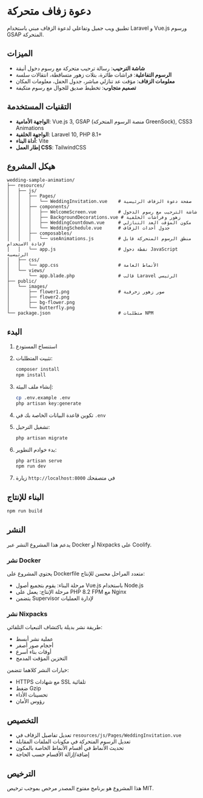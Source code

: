 # دعوة زفاف متحركة

تطبيق ويب جميل وتفاعلي لدعوة الزفاف مبني باستخدام Laravel و Vue.js ورسوم GSAP المتحركة.

## الميزات

- **شاشة الترحيب**: رسالة ترحيب متحركة مع رسوم دخول أنيقة
- **الرسوم التفاعلية**: فراشات طائرة، بتلات زهور متساقطة، انتقالات سلسة
- **معلومات الزفاف**: مؤقت عد تنازلي مباشر، جدول الحفل، معلومات المكان
- **تصميم متجاوب**: تخطيط صديق للجوال مع رسوم متكيفة

## التقنيات المستخدمة

- **الواجهة الأمامية**: Vue.js 3, GSAP (منصة الرسوم المتحركة GreenSock), CSS3 Animations
- **الواجهة الخلفية**: Laravel 10, PHP 8.1+
- **أداة البناء**: Vite
- **إطار العمل CSS**: TailwindCSS

## هيكل المشروع

```
wedding-sample-animation/
├── resources/
│   ├── js/
│   │   ├── Pages/
│   │   │   └── WeddingInvitation.vue    # صفحة دعوة الزفاف الرئيسية
│   │   ├── components/
│   │   │   ├── WelcomeScreen.vue        # شاشة الترحيب مع رسوم الدخول
│   │   │   ├── BackgroundDecorations.vue # زهور وفراشات الخلفية
│   │   │   ├── WeddingCountdown.vue     # مكون المؤقت العد التنازلي
│   │   │   └── WeddingSchedule.vue      # جدول أحداث الزفاف
│   │   ├── composables/
│   │   │   └── useAnimations.js         # منطق الرسوم المتحركة قابل لإعادة الاستخدام
│   │   └── app.js                       # نقطة دخول JavaScript الرئيسية
│   ├── css/
│   │   └── app.css                      # الأنماط العامة
│   └── views/
│       └── app.blade.php                # قالب Laravel الرئيسي
├── public/
│   └── images/
│       ├── flower1.png                  # صور زهور زخرفية
│       ├── flower2.png
│       ├── bg-flower.png
│       └── butterfly.png
└── package.json                         # متطلبات NPM
```

## البدء

1. استنساخ المستودع
2. تثبيت المتطلبات:
   ```bash
   composer install
   npm install
   ```

3. إنشاء ملف البيئة:
   ```bash
   cp .env.example .env
   php artisan key:generate
   ```

4. تكوين قاعدة البيانات الخاصة بك في `.env`

5. تشغيل الترحيل:
   ```bash
   php artisan migrate
   ```

6. بدء خوادم التطوير:
   ```bash
   php artisan serve
   npm run dev
   ```

7. زيارة `http://localhost:8000` في متصفحك

## البناء للإنتاج

```bash
npm run build
```

## النشر

يدعم هذا المشروع النشر عبر Docker أو Nixpacks على Coolify.

### نشر Docker

يحتوي المشروع على Dockerfile متعدد المراحل محسن للإنتاج:
- مرحلة البناء: يقوم بتجميع أصول Vue.js باستخدام Node.js
- مرحلة الإنتاج: يعمل على PHP 8.2 FPM مع Nginx
- يتضمن Supervisor لإدارة العمليات

### نشر Nixpacks

طريقة نشر بديلة باكتشاف التبعيات التلقائي:
- عملية نشر أبسط
- أحجام صور أصغر
- أوقات بناء أسرع
- التخزين المؤقت المدمج

خيارات النشر كلاهما تتضمن:
- HTTPS مع شهادات SSL تلقائية
- ضغط Gzip
- تحسينات الأداء
- رؤوس الأمان

## التخصيص

- تعديل تفاصيل الزفاف في `resources/js/Pages/WeddingInvitation.vue`
- تعديل الرسوم المتحركة في مكونات الملفات المقابلة
- تحديث الأنماط في أقسام الأنماط الخاصة بالمكون
- إضافة/إزالة الأقسام حسب الحاجة

## الترخيص

هذا المشروع هو برنامج مفتوح المصدر مرخص بموجب ترخيص MIT.
